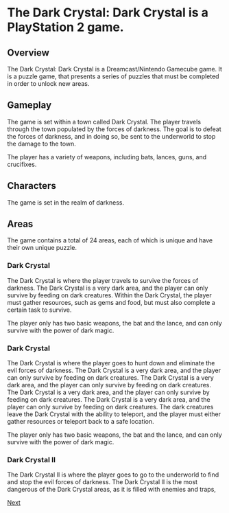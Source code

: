 # The Dark Crystal: Dark Crystal is a PlayStation 2 game.

## Overview

The Dark Crystal: Dark Crystal is a Dreamcast/Nintendo Gamecube game. It is a puzzle game, that presents a series of puzzles that must be completed in order to unlock new areas.

## Gameplay

The game is set within a town called Dark Crystal. The player travels through the town populated by the forces of darkness. The goal is to defeat the forces of darkness, and in doing so, be sent to the underworld to stop the damage to the town.

The player has a variety of weapons, including bats, lances, guns, and crucifixes.

## Characters

The game is set in the realm of darkness.

## Areas

The game contains a total of 24 areas, each of which is unique and have their own unique puzzle.

### Dark Crystal

The Dark Crystal is where the player travels to survive the forces of darkness. The Dark Crystal is a very dark area, and the player can only survive by feeding on dark creatures. Within the Dark Crystal, the player must gather resources, such as gems and food, but must also complete a certain task to survive.

The player only has two basic weapons, the bat and the lance, and can only survive with the power of dark magic.

### Dark Crystal

The Dark Crystal is where the player goes to hunt down and eliminate the evil forces of darkness. The Dark Crystal is a very dark area, and the player can only survive by feeding on dark creatures. The Dark Crystal is a very dark area, and the player can only survive by feeding on dark creatures. The Dark Crystal is a very dark area, and the player can only survive by feeding on dark creatures. The Dark Crystal is a very dark area, and the player can only survive by feeding on dark creatures. The dark creatures leave the Dark Crystal with the ability to teleport, and the player must either gather resources or teleport back to a safe location.

The player only has two basic weapons, the bat and the lance, and can only survive with the power of dark magic.

### Dark Crystal II

The Dark Crystal II is where the player goes to go to the underworld to find and stop the evil forces of darkness. The Dark Crystal II is the most dangerous of the Dark Crystal areas, as it is filled with enemies and traps,

[Next](409.md)